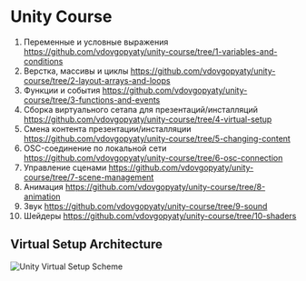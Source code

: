 # Unity Course

1. Переменные и условные выражения https://github.com/vdovgopyaty/unity-course/tree/1-variables-and-conditions
2. Верстка, массивы и циклы https://github.com/vdovgopyaty/unity-course/tree/2-layout-arrays-and-loops
3. Функции и события https://github.com/vdovgopyaty/unity-course/tree/3-functions-and-events
4. Сборка виртуального сетапа для презентаций/инсталляций https://github.com/vdovgopyaty/unity-course/tree/4-virtual-setup
5. Смена контента презентации/инсталляции https://github.com/vdovgopyaty/unity-course/tree/5-changing-content
6. OSC-соединение по локальной сети https://github.com/vdovgopyaty/unity-course/tree/6-osc-connection
7. Управление сценами https://github.com/vdovgopyaty/unity-course/tree/7-scene-management
8. Анимация https://github.com/vdovgopyaty/unity-course/tree/8-animation
9. Звук https://github.com/vdovgopyaty/unity-course/tree/9-sound
10. Шейдеры https://github.com/vdovgopyaty/unity-course/tree/10-shaders


## Virtual Setup Architecture

![Unity Virtual Setup Scheme](virtual-setup.png)
